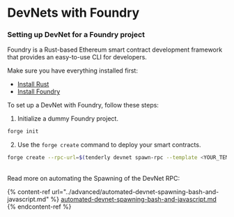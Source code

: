# DevNets with Foundry

### Setting up DevNet for a Foundry **project**

Foundry is a Rust-based Ethereum smart contract development framework that provides an easy-to-use CLI for developers.

Make sure you have everything installed first:

* [Install Rust](https://www.rust-lang.org/tools/install)
* [Install Foundry](https://github.com/gakonst/foundry/)

To set up a DevNet with Foundry, follow these steps:

1. Initialize a dummy Foundry project.

```bash
forge init
```

2. Use the `forge create` command to deploy your smart contracts.

```bash
forge create --rpc-url=$(tenderly devnet spawn-rpc --template <YOUR_TEMPALATE_SLUG> --project <YOUR_PROJECT_SLUG>) ./src/Counter.sol:Counter --unlocked --from 0x0000000000000000000000000000000000000000
```

\
Read more on automating the Spawning of the DevNet RPC:

{% content-ref url="../advanced/automated-devnet-spawning-bash-and-javascript.md" %}
[automated-devnet-spawning-bash-and-javascript.md](../advanced/automated-devnet-spawning-bash-and-javascript.md)
{% endcontent-ref %}

